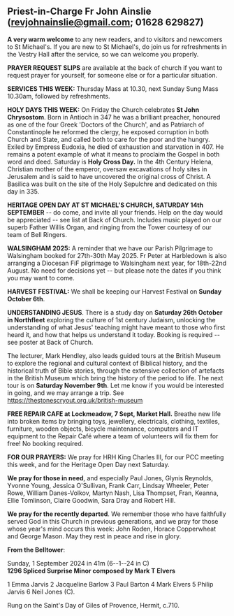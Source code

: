 
## Priest-in-Charge Fr John Ainslie ([revjohnainslie@gmail.com](mailto:revjohnainslie@gmail.com); 01628 629827)

**A very warm welcome** to any new readers, and to visitors and
newcomers to St Michael\'s. If you are new to St Michael\'s, do join us
for refreshments in the Vestry Hall after the service, so we can welcome
you properly.

**PRAYER REQUEST SLIPS** are available at the back of church if you want
to request prayer for yourself, for someone else or for a particular
situation.

**SERVICES THIS WEEK:** Thursday Mass at 10.30, next Sunday Sung Mass
10.30am, followed by refreshments.

**HOLY DAYS THIS WEEK:** On Friday the Church celebrates **St John
Chrysostom**. Born in Antioch in 347 he was a brilliant preacher,
honoured as one of the four Greek 'Doctors of the Church', and as
Patriarch of Constantinople he reformed the clergy, he exposed
corruption in both Church and State, and called both to care for the
poor and the hungry. Exiled by Empress Eudoxia, he died of exhaustion
and starvation in 407. He remains a potent example of what it means to
proclaim the Gospel in both word and deed. Saturday is **Holy Cross
Day.** In the 4th Century Helena, Christian mother of the emperor,
oversaw excavations of holy sites in Jerusalem and is said to have
uncovered the original cross of Christ. A Basilica was built on the site
of the Holy Sepulchre and dedicated on this day in 335.

**HERITAGE OPEN DAY AT ST MICHAEL'S CHURCH, SATURDAY 14th SEPTEMBER** --
do come, and invite all your friends. Help on the day would be
appreciated -- see list at Back of Church. Includes music played on our
superb Father Willis Organ, and ringing from the Tower courtesy of our
team of Bell Ringers.

**WALSINGHAM 2025:** A reminder that we have our Parish Pilgrimage to
Walsingham booked for 27th-30th May 2025. Fr Peter at Harbledown is
also arranging a Diocesan FiF pilgrimage to Walsingham next year, for
18th-22nd August. No need for decisions yet -- but please note the
dates if you think you may want to come.

**HARVEST FESTIVAL:** We shall be keeping our Harvest Festival on
**Sunday October 6th**.

**UNDERSTANDING JESUS**. There is a study day on **Saturday 26th
October in Northfleet** exploring the culture of 1st century Judaism,
unlocking the understanding of what Jesus' teaching might have meant to
those who first heard it, and how that helps us understand it today.
Booking is required -- see poster at Back of Church.

The lecturer, Mark Hendley, also leads guided tours at the British
Museum to explore the regional and cultural context of Biblical history,
and the historical truth of Bible stories, through the extensive
collection of artefacts in the British Museum which bring the history of
the period to life. The next tour is on **Saturday November 9th**. Let
me know if you would be interested in going, and we may arrange a trip.
See <https://thestonescryout.org.uk/british-museum>

**FREE REPAIR CAFE at Lockmeadow, 7 Sept, Market Hall.** Breathe new
life into broken items by bringing toys, jewellery, electricals,
clothing, textiles, furniture, wooden objects, bicycle maintenance,
computers and IT equipment to the Repair Café where a team of volunteers
will fix them for free! No booking required.

**FOR OUR PRAYERS:** We pray for HRH King Charles III, for our PCC
meeting this week, and for the Heritage Open Day next Saturday.

**We pray for those in need**, and especially Paul Jones, Glynis
Reynolds, Yvonne Young, Jessica O'Sullivan, Frank Carr, Lindsay Wheeler,
Peter Rowe, William Danes-Volkov, Martyn Nash, Lisa Thompset, Fran,
Keanna, Ellie Tomlinson, Claire Goodwin, Sara Dray and Robert Hill.

**We pray for the recently departed**. We remember those who have
faithfully served God in this Church in previous generations, and we
pray for those whose year's mind occurs this week: John Roden, Horace
Copperwheat and George Mason. May they rest in peace and rise in glory.

**From the Belltower**:

Sunday, 1 September 2024 in 41m (6--1--24 in C)\
**1296 Spliced Surprise Minor composed by Mark T Elvers**

1 Emma Jarvis 2 Jacqueline Barlow 3 Paul Barton 4 Mark Elvers 5 Philip Jarvis 6 Neil
Jones (C).

Rung on the Saint's Day of Giles of Provence, Hermit, c.710.

